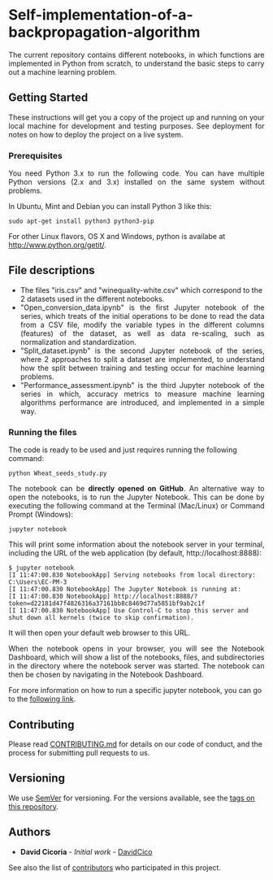 # Self-implementation-of-a-backpropagation-algorithm
<p align="justify">The current repository contains different notebooks, in which functions are implemented in Python from scratch, to understand the basic steps to carry out a machine learning problem.</p>

## Getting Started

<p align="justify">These instructions will get you a copy of the project up and running on your local machine for development and testing purposes. See deployment for notes on how to deploy the project on a live system.</p>

### Prerequisites

<p align="justify">You need Python 3.x to run the following code.  You can have multiple Python versions (2.x and 3.x) installed on the same system without problems.</p>

In Ubuntu, Mint and Debian you can install Python 3 like this:

    sudo apt-get install python3 python3-pip
    
For other Linux flavors, OS X and Windows, python is availabe at http://www.python.org/getit/.  

## File descriptions
<ul>
<li>The files "iris.csv" and "winequality-white.csv" which correspond to the 2 datasets used in the different notebooks.</li>
    
<li><div align="justify">"Open_conversion_data.ipynb" is the first Jupyter notebook of the series, which treats of the initial operations to be done to read the data from a CSV file, modify the variable types in the different columns (features) of the dataset, as well as data re-scaling, such as normalization and standardization.</div></li>
    
<li><div align="justify">"Split_dataset.ipynb" is the second Jupyter notebook of the series, where 2 approaches to split a dataset are implemented, to understand how the split between training and testing occur for machine learning problems.</div></li>

<li><div align="justify">"Performance_assessment.ipynb" is the third Jupyter notebook of the series in which, accuracy metrics to measure machine learning algorithms performance are introduced, and implemented in a simple way.</div></li>
</ul>

### Running the files

The code is ready to be used and just requires running the following command:

    python Wheat_seeds_study.py

<p align="justify">The notebook can be <b>directly opened on GitHub</b>. An alternative way to open the notebooks, is to run the Jupyter Notebook. This can be done by executing the following command at the Terminal (Mac/Linux) or Command Prompt (Windows):</p>

    jupyter notebook

<p align="justify">This will print some information about the notebook server in your terminal, including the URL of the web application (by default, http://localhost:8888):</p>

    $ jupyter notebook
    [I 11:47:00.830 NotebookApp] Serving notebooks from local directory: C:\Users\EC-PM-3
    [I 11:47:00.830 NotebookApp] The Jupyter Notebook is running at:
    [I 11:47:00.830 NotebookApp] http://localhost:8888/?token=d22181d47f4826316a37161bb8c8469d77a5851bf9ab2c1f
    [I 11:47:00.830 NotebookApp] Use Control-C to stop this server and shut down all kernels (twice to skip confirmation).

It will then open your default web browser to this URL.

<p align="justify">When the notebook opens in your browser, you will see the Notebook Dashboard, which will show a list of the notebooks, files, and subdirectories in the directory where the notebook server was started. The notebook can then be chosen by navigating in the Notebook Dashboard.</p>

For more information on how to run a specific jupyter notebook, you can go to the <a href="https://jupyter.readthedocs.io/en/latest/running.html#running">following link</a>.
## Contributing

Please read [CONTRIBUTING.md](https://github.com/DavidCico/Study-of-buy-and-hold-investment/blob/master/CONTRIBUTING.md) for details on our code of conduct, and the process for submitting pull requests to us.

## Versioning

We use [SemVer](http://semver.org/) for versioning. For the versions available, see the [tags on this repository](https://github.com/your/project/tags). 

## Authors

* **David Cicoria** - *Initial work* - [DavidCico](https://github.com/DavidCico)

See also the list of [contributors](https://github.com/DavidCico/Study-of-buy-and-hold-investment/graphs/contributors) who participated in this project.

